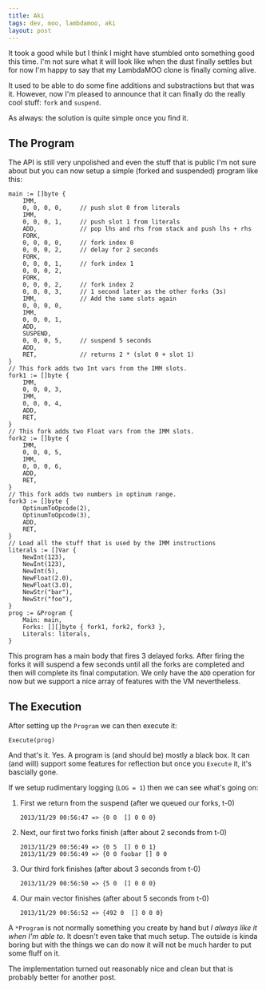 ```yaml
---
title: Aki
tags: dev, moo, lambdamoo, aki
layout: post
---
```

It took a good while but I think I might have stumbled onto something good this time. I'm not sure what it will look like when the dust finally settles but for now I'm happy to say that my LambdaMOO clone is finally coming alive.

It used to be able to do some fine additions and substractions but that was it. However, now I'm pleased to announce that it can finally do the really cool stuff: `fork` and `suspend`.

As always: the solution is quite simple once you find it.

## The Program
The API is still very unpolished and even the stuff that is public I'm not sure about but you can now setup a simple (forked and suspended) program like this:

    main := []byte {
        IMM,
        0, 0, 0, 0,     // push slot 0 from literals
        IMM,
        0, 0, 0, 1,     // push slot 1 from literals
        ADD,            // pop lhs and rhs from stack and push lhs + rhs
        FORK,           
        0, 0, 0, 0,     // fork index 0
        0, 0, 0, 2,     // delay for 2 seconds
        FORK,
        0, 0, 0, 1,     // fork index 1
        0, 0, 0, 2,     
        FORK,
        0, 0, 0, 2,     // fork index 2
        0, 0, 0, 3,     // 1 second later as the other forks (3s)
        IMM,            // Add the same slots again
        0, 0, 0, 0,     
        IMM,
        0, 0, 0, 1,     
        ADD,
        SUSPEND,        
        0, 0, 0, 5,     // suspend 5 seconds
        ADD,            
        RET,            // returns 2 * (slot 0 + slot 1)
    }
    // This fork adds two Int vars from the IMM slots.
    fork1 := []byte { 
        IMM,
        0, 0, 0, 3,    
        IMM,
        0, 0, 0, 4,    
        ADD,            
        RET,
    }
    // This fork adds two Float vars from the IMM slots.
    fork2 := []byte {
        IMM,
        0, 0, 0, 5,
        IMM,
        0, 0, 0, 6,
        ADD,
        RET,
    }
    // This fork adds two numbers in optinum range.
    fork3 := []byte {
        OptinumToOpcode(2),
        OptinumToOpcode(3),
        ADD,
        RET,
    }
    // Load all the stuff that is used by the IMM instructions
    literals := []Var {
        NewInt(123),
        NewInt(123),
        NewInt(5),
        NewFloat(2.0),
        NewFloat(3.0),
        NewStr("bar"),
        NewStr("foo"),
    }
    prog := &Program {
        Main: main,
        Forks: [][]byte { fork1, fork2, fork3 },
        Literals: literals,
    }

This program has a main body that fires 3 delayed forks. After firing the forks it will suspend a few seconds until all the forks are completed and then will complete its final computation. We only have the `ADD` operation for now but we support a nice array of features with the VM nevertheless.

## The Execution
After setting up the `Program` we can then execute it:

    Execute(prog)

And that's it. Yes. A program is (and should be) mostly a black box. It can (and will) support some features for reflection but once you `Execute` it, it's bascially gone.

If we setup rudimentary logging (`LOG = 1`) then we can see what's going on:

1. First we return from the suspend (after we queued our forks, t-0)
    
    `2013/11/29 00:56:47 => {0 0  [] 0 0 0}`

2. Next, our first two forks finish (after about 2 seconds from t-0)
    
    `2013/11/29 00:56:49 => {0 5  [] 0 0 1}`<br/>
    `2013/11/29 00:56:49 => {0 0 foobar [] 0 0`

3. Our third fork finishes (after about 3 seconds from t-0)
    
    `2013/11/29 00:56:50 => {5 0  [] 0 0 0}`

4. Our main vector finishes (after about 5 seconds from t-0)
    
    `2013/11/29 00:56:52 => {492 0  [] 0 0 0}`

A `*Program` is not normally something you create by hand but _I always like it when I'm able to_. It doesn't even take that much setup. The outside is kinda boring but with the things we can do now it will not be much harder to put some fluff on it. 

The implementation turned out reasonably nice and clean but that is probably better for another post.
